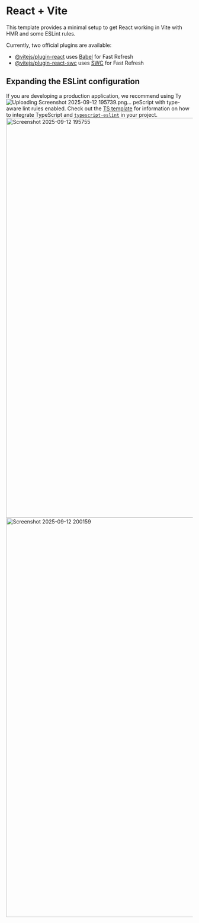 # React + Vite

This template provides a minimal setup to get React working in Vite with HMR and some ESLint rules.

Currently, two official plugins are available:

- [@vitejs/plugin-react](https://github.com/vitejs/vite-plugin-react/blob/main/packages/plugin-react) uses [Babel](https://babeljs.io/) for Fast Refresh
- [@vitejs/plugin-react-swc](https://github.com/vitejs/vite-plugin-react/blob/main/packages/plugin-react-swc) uses [SWC](https://swc.rs/) for Fast Refresh

## Expanding the ESLint configuration

If you are developing a production application, we recommend using Ty![Uploading Screenshot 2025-09-12 195739.png…]()
peScript with type-aware lint rules enabled. Check out the [TS template](https://github.com/vitejs/vite/tree/main/packages/create-vite/template-react-ts) for information on how to integrate TypeScript and [`typescript-eslint`](https://typescript-eslint.io) in your project.
<img width="1919" height="1079" alt="Screenshot 2025-09-12 195755" src="https://github.com/user-attachments/assets/c9ebcd84-1bb3-4003-a477-630b8ec85c86" />
<img width="1918" height="1078" alt="Screenshot 2025-09-12 200159" src="https://github.com/user-attachments/assets/e2960ce8-11ee-4e06-8491-74f91a482636" />
